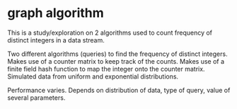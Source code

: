 # graph algorithm

This is a study/exploration on 2 algorithms used to count frequency of distinct integers in a data stream.

Two different algorithms (queries) to find the frequency of distinct integers. 
Makes use of a counter matrix to keep track of the counts. 
Makes use of a finite field hash function to map the integer onto the counter matrix.
Simulated data from uniform and exponential distributions.

Performance varies. Depends on distribution of data, type of query, value of several parameters.
